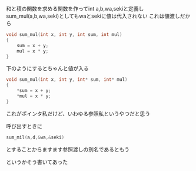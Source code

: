 和と積の関数を求める関数を作ってint a,b,wa,sekiと定義し
sum_mul(a,b,wa,seki)としてもwaとsekiに値は代入されない
これは値渡しだから
```c++
void sum_mul(int x, int y, int sum, int mul)
{
	sum = x + y;		
	mul = x * y;		
}
```
下のようにするとちゃんと値が入る
```c++
void sum_mul(int x, int y, int* sum, int* mul)
{
	*sum = x + y;		
	*mul = x * y;		
}
```

これがポインタ私だけど、いわゆる参照私というやつだと思う

呼び出すときに

```c++
sum_mil(a,d,&wa,&seki)
```
とすることからますます参照渡しの別名であるともう

というかそう書いてあった
